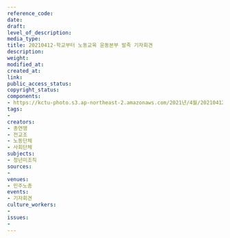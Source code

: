 ```yaml
---
reference_code: 
date: 
draft: 
level_of_description: 
media_type: 
title: 20210412-학교부터 노동교육 운동본부 발족 기자회견
description: 
weight: 
modified_at: 
created_at: 
link: 
public_access_status: 
copyright_status: 
components:
- https://kctu-photo.s3.ap-northeast-2.amazonaws.com/2021년/4월/20210412-학교부터+노동교육+운동본부+발족+기자회견/_5D45897.jpg
tags:
- 
creators:
- 총연맹
- 전교조
- 노동단체
- 사회단체
subjects:
- 청년미조직
sources:
- 
venues:
- 민주노총
events:
- 기자회견
culture_workers:
- 
issues:
- 
---
```


